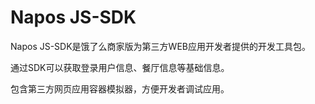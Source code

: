 # Napos JS-SDK

Napos JS-SDK是饿了么商家版为第三方WEB应用开发者提供的开发工具包。

通过SDK可以获取登录用户信息、餐厅信息等基础信息。

包含第三方网页应用容器模拟器，方便开发者调试应用。